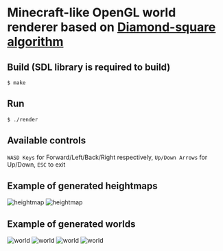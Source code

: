 # Minecraft-like OpenGL world renderer based on [Diamond-square algorithm](https://en.wikipedia.org/wiki/Diamond-square_algorithm)
## Build (SDL library is required to build)
```$ make```
## Run
```$ ./render```
## Available controls
```WASD Keys``` for Forward/Left/Back/Right respectively, ```Up/Down Arrows``` for Up/Down, ```ESC``` to exit
## Example of generated heightmaps
![heightmap](https://raw.githubusercontent.com/zakirullin/world-render/master/screenshots/heightmap.bmp)
![heightmap](https://raw.githubusercontent.com/zakirullin/world-render/master/screenshots/heightmap2.bmp)
## Example of generated worlds
![world](https://raw.githubusercontent.com/zakirullin/world-render/master/screenshots/scr9.png)
![world](https://raw.githubusercontent.com/zakirullin/world-render/master/screenshots/scr16.png)
![world](https://raw.githubusercontent.com/zakirullin/world-render/master/screenshots/scr8.png)
![world](https://raw.githubusercontent.com/zakirullin/world-render/master/screenshots/scr17.png)
